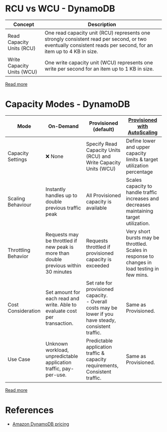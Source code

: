 # RCU vs WCU - DynamoDB

| Concept                    | Description                                                                                                                                                     |
|----------------------------|-----------------------------------------------------------------------------------------------------------------------------------------------------------------|
| Read Capacity Units (RCU)  | One read capacity unit (RCU) represents one strongly consistent read per second, or two eventually consistent reads per second, for an item up to 4 KB in size. |
| Write Capacity Units (WCU) | One write capacity unit (WCU) represents one write per second for an item up to 1 KB in size.                                                                   |

[Read more](https://docs.aws.amazon.com/amazondynamodb/latest/developerguide/ProvisionedThroughput.html)

# Capacity Modes - DynamoDB

| Mode                | On-Demand                                                                            | Provisioned (default)                                                                                        | [Provisioned with AutoScaling](AutoScaling.md)                                                 |
|---------------------|--------------------------------------------------------------------------------------|--------------------------------------------------------------------------------------------------------------|------------------------------------------------------------------------------------------------|
| Capacity Settings   | :x: None                                                                             | Specify Read Capacity Units (RCU) and Write Capacity Units (WCU)                                             | Define lower and upper capacity limits & target utilization percentage                         |
| Scaling Behaviour   | Instantly handles up to double previous traffic peak                                 | All Provisioned capacity is available                                                                        | Scales capacity to handle traffic increases and decreases maintaining target utilization.      |
| Throttling Behavior | Requests may be throttled if new peak is more than double previous within 30 minutes | Requests throttled if provisioned capacity is exceeded                                                       | Very short bursts may be throttled. Scales in response to changes in load testing in few mins. |
| Cost Consideration  | Set amount for each read and write. Able to evaluate cost per transaction.           | Set rate for provisioned capacity. <br/>- Overall costs may be lower if you have steady, consistent traffic. | Same as Provisioned.                                                                           |
| Use Case            | Unknown workload, unpredictable application traffic, pay-per-use.                    | Predictable application traffic & capacity requirements, Consistent traffic.                                 | Same as Provisioned.                                                                           |

[Read more](https://docs.aws.amazon.com/amazondynamodb/latest/developerguide/HowItWorks.ReadWriteCapacityMode.html#HowItWorks.requests)

# References
- [Amazon DynamoDB pricing](https://aws.amazon.com/dynamodb/pricing/)
